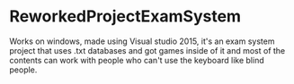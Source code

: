 # ReworkedProjectExamSystem
Works on windows, made using Visual studio 2015, it's an exam system project that uses .txt databases and got games inside of it and most of the contents can work with people who can't use the keyboard like blind people.
